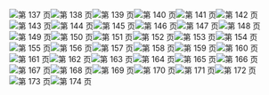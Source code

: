 ![第 137 页](img/page_137.gif)![第 138 页](img/page_138.gif)![第 139 页](img/page_139.gif)![第 140 页](img/page_140.gif)![第 141 页](img/page_141.gif)![第 142 页](img/page_142.gif)![第 143 页](img/page_143.gif)![第 144 页](img/page_144.gif)![第 145 页](img/page_145.gif)![第 146 页](img/page_146.gif)![第 147 页](img/page_147.gif)![第 148 页](img/page_148.gif)![第 149 页](img/page_149.gif)![第 150 页](img/page_150.gif)![第 151 页](img/page_151.gif)![第 152 页](img/page_152.gif)![第 153 页](img/page_153.gif)![第 154 页](img/page_154.gif)![第 155 页](img/page_155.gif)![第 156 页](img/page_156.gif)![第 157 页](img/page_157.gif)![第 158 页](img/page_158.gif)![第 159 页](img/page_159.gif)![第 160 页](img/page_160.gif)![第 161 页](img/page_161.gif)![第 162 页](img/page_162.gif)![第 163 页](img/page_163.gif)![第 164 页](img/page_164.gif)![第 165 页](img/page_165.gif)![第 166 页](img/page_166.gif)![第 167 页](img/page_167.gif)![第 168 页](img/page_168.gif)![第 169 页](img/page_169.gif)![第 170 页](img/page_170.gif)![第 171 页](img/page_171.gif)![第 172 页](img/page_172.gif)![第 173 页](img/page_173.gif)![第 174 页](img/page_174.gif)
